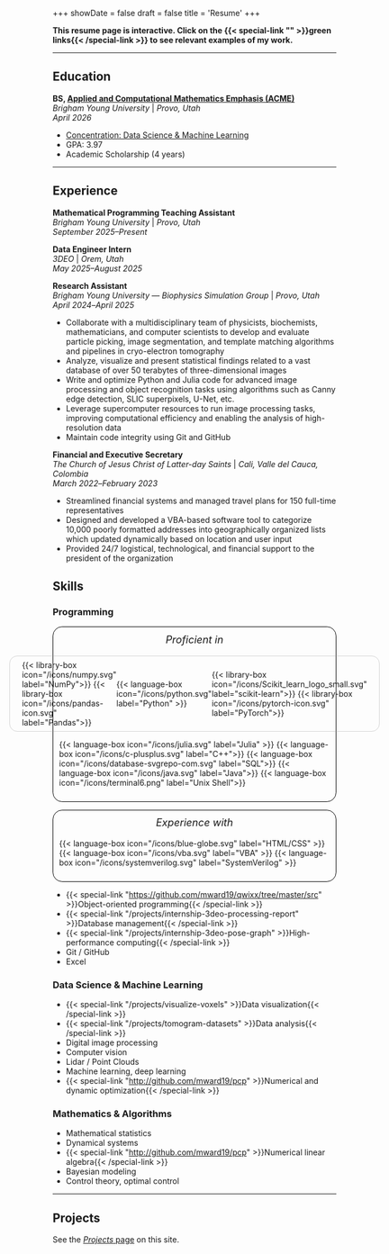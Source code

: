 +++
showDate = false
draft = false
title = 'Resume'
+++

<!-- *I'm looking for an internship in the summer of 2025! Contact me via email at* me@matthewward.info *or through the* [Contact](/contact) *page on this site.* -->

<b>This resume page is interactive. Click on the {{< special-link "" >}}green links{{< /special-link >}} to see relevant examples of my work.</b>

<hr>

## Education

**BS, [Applied and Computational Mathematics Emphasis (ACME)](https://acme.byu.edu)**\
*Brigham Young University* | *Provo, Utah\
April 2026*
- [Concentration: Data Science & Machine Learning](https://acme.byu.edu/data-science-and-machine-learning)
- GPA: 3.97
- Academic Scholarship (4 years)

<hr>

## Experience
**Mathematical Programming Teaching Assistant**\
*Brigham Young University* | *Provo, Utah*\
*September 2025&ndash;Present*

**Data Engineer Intern**\
*3DEO* | *Orem, Utah*\
*May 2025&ndash;August 2025*

**Research Assistant**\
*Brigham Young University* &mdash; *Biophysics Simulation Group* | *Provo, Utah*\
*April 2024*&ndash;*April 2025*

- Collaborate with a multidisciplinary team of physicists, biochemists, mathematicians, and computer scientists to
develop and evaluate particle picking, image segmentation, and template matching algorithms and pipelines in cryo-electron tomography
- Analyze, visualize and present statistical findings related to a vast database of over 50 terabytes of three-dimensional
images
- Write and optimize Python and Julia code for advanced image processing and object recognition tasks using
algorithms such as Canny edge detection, SLIC superpixels, U-Net, etc.
- Leverage supercomputer resources to run image processing tasks, improving computational efficiency and enabling
the analysis of high-resolution data
- Maintain code integrity using Git and GitHub

**Financial and Executive Secretary**\
*The Church of Jesus Christ of Latter-day Saints* | *Cali, Valle del Cauca, Colombia*\
*March 2022*&ndash;*February 2023*

- Streamlined financial systems and managed travel plans for 150 full-time representatives
- Designed and developed a VBA-based software tool to categorize 10,000 poorly formatted addresses into
geographically organized lists which updated dynamically based on location and user input
- Provided 24/7 logistical, technological, and financial support to the president of the organization

## Skills

### Programming
<div class="tech-box">
    <i style="font-size: 1.3em; margin-bottom: 1em;">Proficient in</i>
    <div style="display: flex; justify-content: center; align-items: center; margin-bottom: 1em; border-color: rgba(150, 150, 150, 0.4); border-style: solid; border-width: 1px; border-radius: 1em; padding: 0.5em 1.5em;">
        <div style="display: flex; flex-wrap: wrap; justify-content: center;">
            {{< library-box icon="/icons/numpy.svg" label="NumPy">}}
            {{< library-box icon="/icons/pandas-icon.svg" label="Pandas">}}
        </div>
        {{< language-box icon="/icons/python.svg" label="Python" >}}
        <div style="display: flex; flex-wrap: wrap; justify-content: center;">
            {{< library-box icon="/icons/Scikit_learn_logo_small.svg" label="scikit-learn">}}
            {{< library-box icon="/icons/pytorch-icon.svg" label="PyTorch">}}
        </div>
    </div>
    <div style="display: flex; flex-wrap: wrap; justify-content: center; margin-bottom: 1em;">
        {{< language-box icon="/icons/julia.svg" label="Julia" >}}
        {{< language-box icon="/icons/c-plusplus.svg" label="C++">}}
        {{< language-box icon="/icons/database-svgrepo-com.svg" label="SQL">}}
        {{< language-box icon="/icons/java.svg" label="Java">}}
        {{< language-box icon="/icons/terminal6.png" label="Unix Shell">}}
    </div>
</div>

<div class="tech-box">
    <i style="font-size: 1.3em; margin-bottom: 1em;">Experience with</i>
    <div style="display: flex; flex-wrap: wrap; justify-content: center; margin-bottom: 1em;">
        {{< language-box icon="/icons/blue-globe.svg" label="HTML/CSS" >}}
        {{< language-box icon="/icons/vba.svg" label="VBA" >}}
        {{< language-box icon="/icons/systemverilog.svg" label="SystemVerilog" >}}
    </div>
</div>

<style>
    .tech-box {
        background-color: transparent;
        border-radius: 1.2em;
        border-color: black;
        border-style: solid;
        border-width: 1px;
        padding: 0.75em;
        display: flex;
        flex-direction: column;
        align-items: center;
        margin: 1em 0;
    }
    .dark .tech-box {
        background-color: rgb(80, 80, 100);
        border-width: 0;
    }
</style>

- {{< special-link "https://github.com/mward19/qwixx/tree/master/src" >}}Object-oriented programming{{< /special-link >}}
- {{< special-link "/projects/internship-3deo-processing-report" >}}Database management{{< /special-link >}}
- {{< special-link "/projects/internship-3deo-pose-graph" >}}High-performance computing{{< /special-link >}}
- Git / GitHub
- Excel

### Data Science & Machine Learning
- {{< special-link "/projects/visualize-voxels" >}}Data visualization{{< /special-link >}}
- {{< special-link "/projects/tomogram-datasets" >}}Data analysis{{< /special-link >}}
- Digital image processing
- Computer vision
- Lidar / Point Clouds
- Machine learning, deep learning
- {{< special-link "http://github.com/mward19/pcp" >}}Numerical and dynamic optimization{{< /special-link >}}

### Mathematics & Algorithms
- Mathematical statistics
- Dynamical systems
- {{< special-link "http://github.com/mward19/pcp" >}}Numerical linear algebra{{< /special-link >}}
- Bayesian modeling
- Control theory, optimal control

<hr>

## Projects
See the [*Projects* page](/projects) on this site.